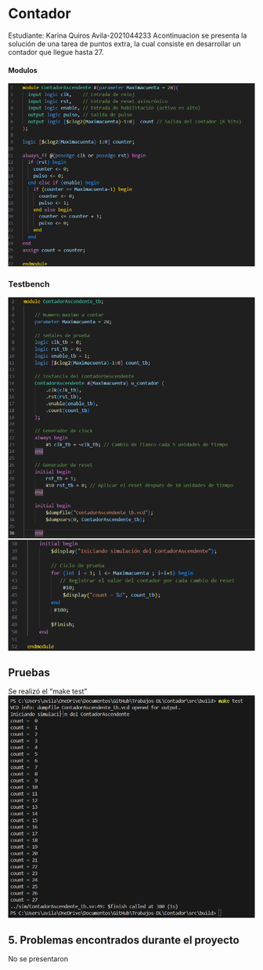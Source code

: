 # Contador

Estudiante: Karina Quiros Avila-2021044233
Acontinuacion se presenta la solución de una tarea de puntos extra, la cual consiste en desarrollar un contador que llegue hasta 27. 

#### Modulos
![Descripción de la Imagen](imagenes/modulo.png)

### Testbench
![Descripción de la Imagen](imagenes/tb1.png)
![Descripción de la Imagen](imagenes/tb2.png)

## Pruebas
Se realizó el "make test"
![Descripción de la Imagen](Imagenes/test.png)






## 5. Problemas encontrados durante el proyecto
No se presentaron
